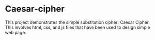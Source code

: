# Caesar-cipher
This project demonstrates the simple substitution cipher; Caesar Cipher. This involves html, css, and js files that have been used to design simple web page.
